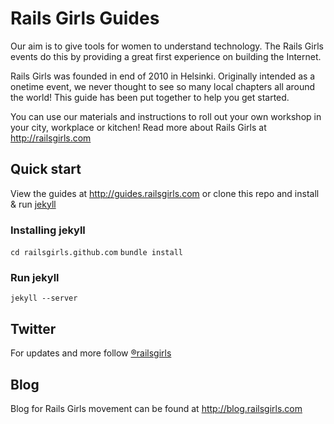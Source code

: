 # Rails Girls Guides

Our aim is to give tools for women to understand technology. The Rails Girls events do this by providing a great first experience on building the Internet.

Rails Girls was founded in end of 2010 in Helsinki. Originally intended as a onetime event, we never thought to see so many local chapters all around the world! This guide has been put together to help you get started.

You can use our materials and instructions to roll out your own workshop in your city, workplace or kitchen! Read more about Rails Girls at http://railsgirls.com

## Quick start

View the guides at http://guides.railsgirls.com or clone this repo and install & run [jekyll](https://github.com/mojombo/jekyll)

### Installing jekyll

`cd railsgirls.github.com`
`bundle install`

### Run jekyll

`jekyll --server`

## Twitter

For updates and more follow [®railsgirls](https://twitter.com/railsgirls)

## Blog 

Blog for Rails Girls movement can be found at http://blog.railsgirls.com
